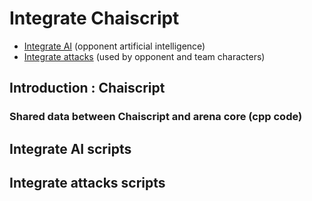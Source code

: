 # Integrate Chaiscript

* [Integrate AI](#integrate-ai-scripts) (opponent artificial intelligence)
* [Integrate attacks](#integrate-attacks-scripts) (used by opponent and team characters)

## Introduction : Chaiscript

### Shared data between Chaiscript and arena core (cpp code)

## Integrate AI scripts

## Integrate attacks scripts